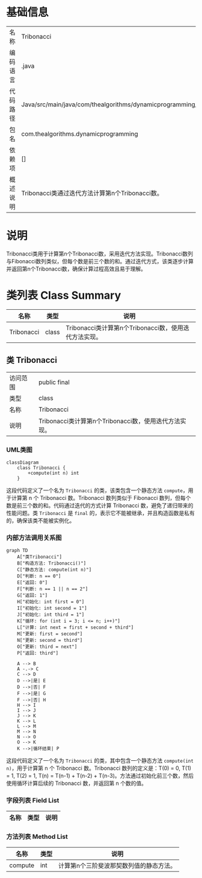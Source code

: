 # 基础信息

|      |      |
|------|------|
| 名称 | Tribonacci |
| 编码语言 | .java |
| 代码路径 | Java/src/main/java/com/thealgorithms/dynamicprogramming/Tribonacci.java |
| 包名 | com.thealgorithms.dynamicprogramming |
| 依赖项 | [] |
| 概述说明 | Tribonacci类通过迭代方法计算第n个Tribonacci数。 |

# 说明

Tribonacci类用于计算第n个Tribonacci数，采用迭代方法实现。Tribonacci数列与Fibonacci数列类似，但每个数是前三个数的和。通过迭代方式，该类逐步计算并返回第n个Tribonacci数，确保计算过程高效且易于理解。

# 类列表 Class Summary

| 名称   | 类型  | 说明 |
|-------|------|-------------|
| Tribonacci | class | Tribonacci类计算第n个Tribonacci数，使用迭代方法实现。 |



## 类 Tribonacci

|      |      |
|------|------|
| 访问范围 | public final |
| 类型 | class |
| 名称 | Tribonacci |
| 说明 | Tribonacci类计算第n个Tribonacci数，使用迭代方法实现。 |


### UML类图

```mermaid
classDiagram
    class Tribonacci {
        +compute(int n) int
    }
```

这段代码定义了一个名为 `Tribonacci` 的类，该类包含一个静态方法 `compute`，用于计算第 n 个 Tribonacci 数。Tribonacci 数列类似于 Fibonacci 数列，但每个数是前三个数的和。代码通过迭代的方式计算 Tribonacci 数，避免了递归带来的性能问题。类 `Tribonacci` 是 `final` 的，表示它不能被继承，并且构造函数是私有的，确保该类不能被实例化。


### 内部方法调用关系图

```mermaid
graph TD
    A["类Tribonacci"]
    B["构造方法: Tribonacci()"]
    C["静态方法: compute(int n)"]
    D["判断: n == 0"]
    E["返回: 0"]
    F["判断: n == 1 || n == 2"]
    G["返回: 1"]
    H["初始化: int first = 0"]
    I["初始化: int second = 1"]
    J["初始化: int third = 1"]
    K["循环: for (int i = 3; i <= n; i++)"]
    L["计算: int next = first + second + third"]
    M["更新: first = second"]
    N["更新: second = third"]
    O["更新: third = next"]
    P["返回: third"]

    A --> B
    A -.-> C
    C --> D
    D -->|是| E
    D -->|否| F
    F -->|是| G
    F -->|否| H
    H --> I
    I --> J
    J --> K
    K --> L
    L --> M
    M --> N
    N --> O
    O --> K
    K -->|循环结束| P
```

这段代码定义了一个名为 `Tribonacci` 的类，其中包含一个静态方法 `compute(int n)`，用于计算第 n 个 Tribonacci 数。Tribonacci 数列的定义是：T(0) = 0, T(1) = 1, T(2) = 1, T(n) = T(n-1) + T(n-2) + T(n-3)。方法通过初始化前三个数，然后使用循环计算后续的 Tribonacci 数，并返回第 n 个数的值。

### 字段列表 Field List

| 名称  | 类型  | 说明 |
|-------|-------|------|

### 方法列表 Method List

| 名称  | 类型  | 说明 |
|-------|-------|------|
| compute | int | 计算第n个三阶斐波那契数列值的静态方法。 |




